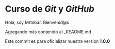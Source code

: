 # Curso de _Git_ y _GitHub_

Hola, soy Mrtnbar. Bienvenid@s

Agregando más contenido al _README.md

Este commit es para oficializar nuestra version **1.0.0**